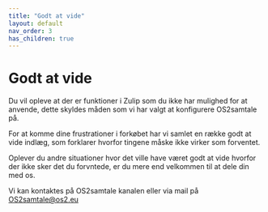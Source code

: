 ```yaml
---
title: "Godt at vide"
layout: default
nav_order: 3
has_children: true
---
```


# **Godt at vide**

Du vil opleve at der er funktioner i Zulip som du ikke har mulighed for at anvende, dette skyldes måden som vi har valgt at konfigurere OS2samtale på. 

For at komme dine frustrationer i forkøbet har vi samlet en række godt at vide indlæg, som forklarer hvorfor tingene måske ikke virker som forventet. 

Oplever du andre situationer hvor det ville have været godt at vide hvorfor der ikke sker det du forvntede, er du mere end velkommen til at dele din med os.

Vi kan kontaktes på OS2samtale kanalen eller via mail på OS2samtale@os2.eu